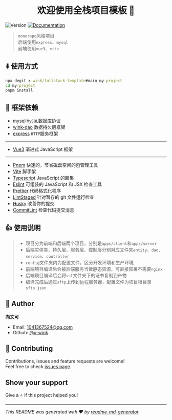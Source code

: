 <h1 align="center">欢迎使用全栈项目模板 👋</h1>
<p>
  <img alt="Version" src="https://img.shields.io/badge/version-1.0.0-blue.svg?cacheSeconds=2592000" />
  <a href="https://github.com/x-wink/fullstack-template#readme" target="_blank">
    <img alt="Documentation" src="https://img.shields.io/badge/documentation-yes-brightgreen.svg" />
  </a>
</p>

> `monorepo`风格项目  
> 后端使用`express`、`mysql`  
> 前端使用`vue3`、`vite`

## ⬇️ 使用方式

```cmd
npx degit x-wink/fullstack-template#main my-project
cd my-project
pnpm install
```

## 🎯 框架依赖

-   [mysql](https://github.com/mysqljs/mysql) `MySQL`数据库协议
-   [wink-dao](https://github.com/x-wink/wink-dao) 数据持久层框架
-   [express](https://expressjs.com/) `HTTP`服务框架

---

-   [Vue3](https://cn.vuejs.org/) 渐进式 JavaScript 框架

---

-   [Pnpm](https://pnpm.io/installation) 快速的，节省磁盘空间的包管理工具
-   [Vite](https://cn.vitejs.dev/) 脚手架
-   [Typescript](https://www.tslang.cn) JavaScript 的超集
-   [Eslint](https://eslint.bootcss.com/) 可组装的 JavaScript 和 JSX 检查工具
-   [Prettier](https://prettier.io/) 代码格式化程序
-   [LintStaged](https://github.com/okonet/lint-staged#readme) 针对暂存的 git 文件运行检查
-   [Husky](https://typicode.github.io/husky) 改善你的提交
-   [CommitLint](https://github.com/conventional-changelog/commitlint#readme) 检查代码提交消息

## 👍 使用说明

> -   项目分为前端和后端两个项目，分别是`apps/client`和`apps/server`
> -   后端实体类、持久层、服务层、控制层分别对应文件夹`entity`、`dao`、`service`、`controller`
> -   `config`文件夹内为配置文件，区分开发环境和生产环境
> -   前端项目编译后会被后端服务当做静态资源，可直接部署不需要`nginx`
> -   后端项目编译后会将`ssl`文件夹下的证书复制到产物
> -   编译完成后通过`sftp`上传到远程服务器，配置文件为项目根目录`sftp.json`

## 👤 Author

**向文可**

-   Email: 1041367524@qq.com
-   Github: [@x-wink](https://github.com/x-wink)

## 🤝 Contributing

Contributions, issues and feature requests are welcome!<br />Feel free to check [issues page](https://github.com/x-wink/fullstack-template/issues).

## Show your support

Give a ⭐️ if this project helped you!

---

_This README was generated with ❤️ by [readme-md-generator](https://github.com/kefranabg/readme-md-generator)_
